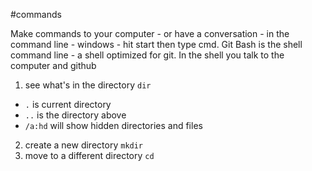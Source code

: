 #commands

Make commands to your computer - or have a conversation - in the command line - windows - hit start then type cmd.  Git Bash is the shell command line - a shell optimized for git.  In the shell you talk to the computer and github

1.  see what's in the directory `dir`
  - `.` is current directory
  - `..` is the directory above
  - `/a:hd` will show hidden directories and files
2.  create a new directory `mkdir`
3.  move to a different directory `cd`
